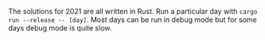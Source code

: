 The solutions for 2021 are all written in Rust. Run a particular day with `cargo run --release -- [day]`. Most days can be run in debug mode but for some days debug mode is quite slow.